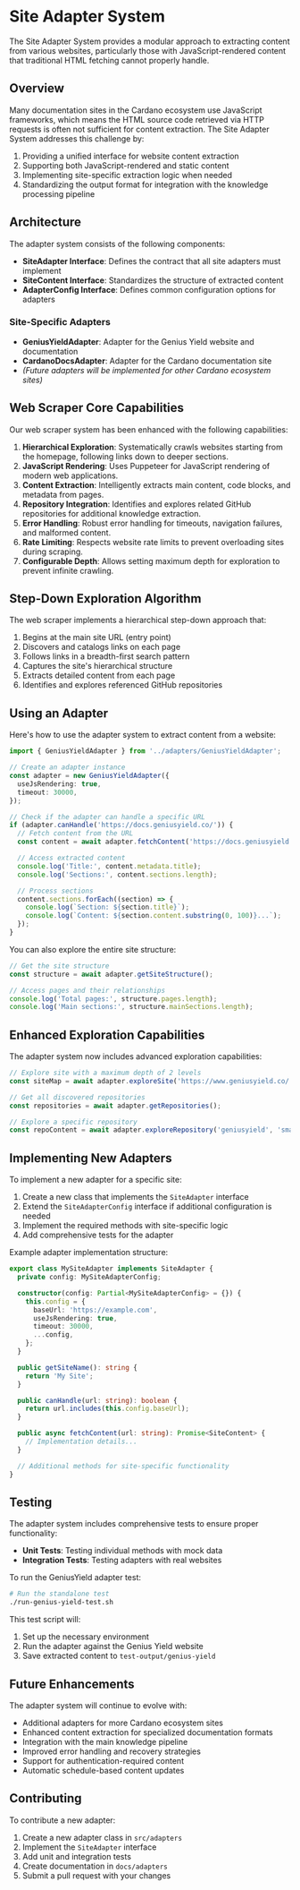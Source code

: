 # Site Adapter System

The Site Adapter System provides a modular approach to extracting content from various websites, particularly those with JavaScript-rendered content that traditional HTML fetching cannot properly handle.

## Overview

Many documentation sites in the Cardano ecosystem use JavaScript frameworks, which means the HTML source code retrieved via HTTP requests is often not sufficient for content extraction. The Site Adapter System addresses this challenge by:

1. Providing a unified interface for website content extraction
2. Supporting both JavaScript-rendered and static content
3. Implementing site-specific extraction logic when needed
4. Standardizing the output format for integration with the knowledge processing pipeline

## Architecture

The adapter system consists of the following components:

- **SiteAdapter Interface**: Defines the contract that all site adapters must implement
- **SiteContent Interface**: Standardizes the structure of extracted content
- **AdapterConfig Interface**: Defines common configuration options for adapters

### Site-Specific Adapters

- **GeniusYieldAdapter**: Adapter for the Genius Yield website and documentation
- **CardanoDocsAdapter**: Adapter for the Cardano documentation site
- _(Future adapters will be implemented for other Cardano ecosystem sites)_

## Web Scraper Core Capabilities

Our web scraper system has been enhanced with the following capabilities:

1. **Hierarchical Exploration**: Systematically crawls websites starting from the homepage, following links down to deeper sections.
2. **JavaScript Rendering**: Uses Puppeteer for JavaScript rendering of modern web applications.
3. **Content Extraction**: Intelligently extracts main content, code blocks, and metadata from pages.
4. **Repository Integration**: Identifies and explores related GitHub repositories for additional knowledge extraction.
5. **Error Handling**: Robust error handling for timeouts, navigation failures, and malformed content.
6. **Rate Limiting**: Respects website rate limits to prevent overloading sites during scraping.
7. **Configurable Depth**: Allows setting maximum depth for exploration to prevent infinite crawling.

## Step-Down Exploration Algorithm

The web scraper implements a hierarchical step-down approach that:

1. Begins at the main site URL (entry point)
2. Discovers and catalogs links on each page
3. Follows links in a breadth-first search pattern
4. Captures the site's hierarchical structure
5. Extracts detailed content from each page
6. Identifies and explores referenced GitHub repositories

## Using an Adapter

Here's how to use the adapter system to extract content from a website:

```typescript
import { GeniusYieldAdapter } from '../adapters/GeniusYieldAdapter';

// Create an adapter instance
const adapter = new GeniusYieldAdapter({
  useJsRendering: true,
  timeout: 30000,
});

// Check if the adapter can handle a specific URL
if (adapter.canHandle('https://docs.geniusyield.co/')) {
  // Fetch content from the URL
  const content = await adapter.fetchContent('https://docs.geniusyield.co/');

  // Access extracted content
  console.log('Title:', content.metadata.title);
  console.log('Sections:', content.sections.length);

  // Process sections
  content.sections.forEach((section) => {
    console.log(`Section: ${section.title}`);
    console.log(`Content: ${section.content.substring(0, 100)}...`);
  });
}
```

You can also explore the entire site structure:

```typescript
// Get the site structure
const structure = await adapter.getSiteStructure();

// Access pages and their relationships
console.log('Total pages:', structure.pages.length);
console.log('Main sections:', structure.mainSections.length);
```

## Enhanced Exploration Capabilities

The adapter system now includes advanced exploration capabilities:

```typescript
// Explore site with a maximum depth of 2 levels
const siteMap = await adapter.exploreSite('https://www.geniusyield.co/', 2);

// Get all discovered repositories
const repositories = await adapter.getRepositories();

// Explore a specific repository
const repoContent = await adapter.exploreRepository('geniusyield', 'smart-order-router');
```

## Implementing New Adapters

To implement a new adapter for a specific site:

1. Create a new class that implements the `SiteAdapter` interface
2. Extend the `SiteAdapterConfig` interface if additional configuration is needed
3. Implement the required methods with site-specific logic
4. Add comprehensive tests for the adapter

Example adapter implementation structure:

```typescript
export class MySiteAdapter implements SiteAdapter {
  private config: MySiteAdapterConfig;

  constructor(config: Partial<MySiteAdapterConfig> = {}) {
    this.config = {
      baseUrl: 'https://example.com',
      useJsRendering: true,
      timeout: 30000,
      ...config,
    };
  }

  public getSiteName(): string {
    return 'My Site';
  }

  public canHandle(url: string): boolean {
    return url.includes(this.config.baseUrl);
  }

  public async fetchContent(url: string): Promise<SiteContent> {
    // Implementation details...
  }

  // Additional methods for site-specific functionality
}
```

## Testing

The adapter system includes comprehensive tests to ensure proper functionality:

- **Unit Tests**: Testing individual methods with mock data
- **Integration Tests**: Testing adapters with real websites

To run the GeniusYield adapter test:

```bash
# Run the standalone test
./run-genius-yield-test.sh
```

This test script will:

1. Set up the necessary environment
2. Run the adapter against the Genius Yield website
3. Save extracted content to `test-output/genius-yield`

## Future Enhancements

The adapter system will continue to evolve with:

- Additional adapters for more Cardano ecosystem sites
- Enhanced content extraction for specialized documentation formats
- Integration with the main knowledge pipeline
- Improved error handling and recovery strategies
- Support for authentication-required content
- Automatic schedule-based content updates

## Contributing

To contribute a new adapter:

1. Create a new adapter class in `src/adapters`
2. Implement the `SiteAdapter` interface
3. Add unit and integration tests
4. Create documentation in `docs/adapters`
5. Submit a pull request with your changes
